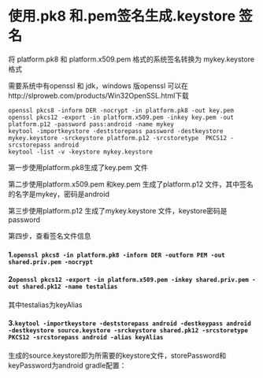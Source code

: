 # 使用.pk8 和.pem签名生成.keystore 签名

将 platform.pk8 和 platform.x509.pem 格式的系统签名转换为 mykey.keystore 格式

需要系统中有openssl 和 jdk，windows 版openssl 可以在http://slproweb.com/products/Win32OpenSSL.html下载

```shell
openssl pkcs8 -inform DER -nocrypt -in platform.pk8 -out key.pem
openssl pkcs12 -export -in platform.x509.pem -inkey key.pem -out platform.p12 -password pass:android -name mykey
keytool -importkeystore -deststorepass password -destkeystore mykey.keystore -srckeystore platform.p12 -srcstoretype  PKCS12 -srcstorepass android
keytool -list -v -keystore mykey.keystore
```

第一步使用platform.pk8生成了key.pem 文件

第二步使用platform.x509.pem 和key.pem 生成了platform.p12 文件，其中签名的名字是mykey，密码是android

第三步使用platform.p12 生成了mykey.keystore 文件，keystore密码是password

第四步，查看签名文件信息



#### 1.`openssl pkcs8 -in platform.pk8 -inform DER -outform PEM -out shared.priv.pem -nocrypt`

#### 2`openssl pkcs12 -export -in platform.x509.pem -inkey shared.priv.pem -out shared.pk12 -name testalias`

其中testalias为keyAlias

#### 3.`keytool -importkeystore -deststorepass android -destkeypass android -destkeystore source.keystore -srckeystore shared.pk12 -srcstoretype PKCS12 -srcstorepass android -alias keyAlias`

生成的source.keystore即为所需要的keystore文件，storePassword和keyPassword为android
gradle配置：

